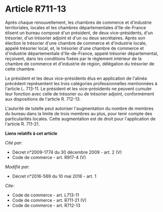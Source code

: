 # Article R711-13

Après chaque renouvellement, les chambres de commerce et d'industrie territoriales, locales et les chambres départementales
d'Ile-de-France élisent un bureau composé d'un président, de deux vice-présidents, d'un trésorier, d'un trésorier adjoint et
d'un ou deux secrétaires. Après son élection le trésorier d'une chambre de commerce et d'industrie locale, appelé trésorier
local, et, le trésorier d'une chambre de commerce et d'industrie départementale d'Ile-de-France, appelé trésorier
départemental, reçoivent, dans les conditions fixées par le règlement intérieur de la chambre de commerce et d'industrie de
région, délégation du trésorier de cette chambre. 

Le président et les deux vice-présidents élus en application de l'alinéa précédent représentent les trois catégories
professionnelles mentionnées à l'article L. 713-11. Le président et les vice-présidents ne peuvent cumuler leur fonction avec
celle de trésorier ou de trésorier adjoint, conformément aux dispositions de l'article R. 712-13. 

L'autorité de tutelle peut autoriser l'augmentation du nombre de membres du bureau dans la limite de trois membres au plus,
pour tenir compte des particularités locales. Cette augmentation est de droit pour l'application de l'article R. 711-21.

**Liens relatifs à cet article**

_Cité par_:

  - Décret n°2009-1774 du 30 décembre 2009 - art. 2 (V)
  - Code de commerce - art. R917-4 (V)

_Modifié par_:

  - Décret n°2016-569 du 10 mai 2016 - art. 1

_Cite_:

  - Code de commerce - art. L713-11
  - Code de commerce - art. R711-21 (V)
  - Code de commerce - art. R712-13
